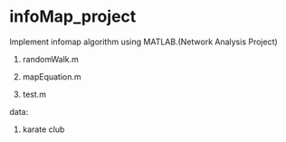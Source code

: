 # infoMap_project

Implement infomap algorithm using MATLAB.(Network Analysis Project)

1. randomWalk.m

2. mapEquation.m

3. test.m

data:

1.  karate club